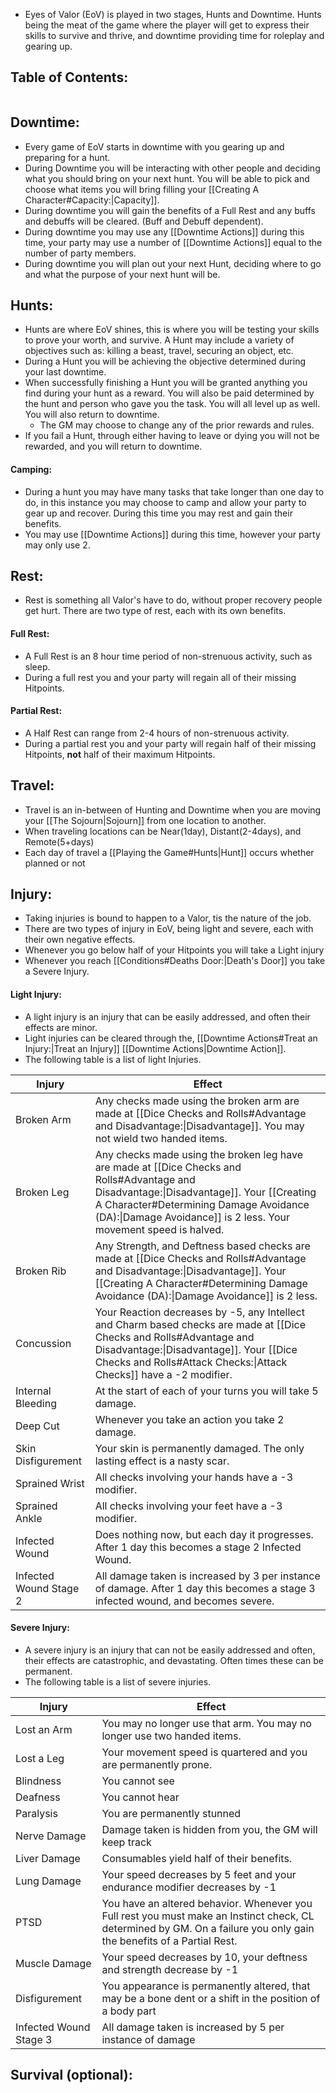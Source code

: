 - Eyes of Valor (EoV) is played in two stages, Hunts and Downtime. Hunts being the meat of the game where the player will get to express their skills to survive and thrive, and downtime providing time for roleplay and gearing up.
## Table of Contents:
```table-of-contents
```
## Downtime:
- Every game of EoV starts in downtime with you gearing up and preparing for a hunt. 
- During Downtime you will be interacting with other people and deciding what you should bring on your next hunt. You will be able to pick and choose what items you will bring filling your [[Creating A Character#Capacity:|Capacity]]. 
- During downtime you will gain the benefits of a Full Rest and any buffs and debuffs will be cleared. (Buff and Debuff dependent). 
- During downtime you may use any [[Downtime Actions]] during this time, your party may use a number of [[Downtime Actions]] equal to the number of party members. 
- During downtime you will plan out your next Hunt, deciding where to go and what the purpose of your next hunt will be.
## Hunts:
- Hunts are where EoV shines, this is where you will be testing your skills to prove your worth, and survive. A Hunt may include a variety of objectives such as: killing a beast, travel, securing an object, etc. 
- During a Hunt you will be achieving the objective determined during your last downtime.
- When successfully finishing a Hunt you will be granted anything you find during your hunt as a reward. You will also be paid determined by the hunt and person who gave you the task. You will all level up as well. You will also return to downtime. 
	- The GM may choose to change any of the prior rewards and rules.
- If you fail a Hunt, through either having to leave or dying you will not be rewarded, and you will return to downtime. 
#### Camping:
- During a hunt you may have many tasks that take longer than one day to do, in this instance you may choose to camp and allow your party to gear up and recover. During this time you may rest and gain their benefits. 
- You may use [[Downtime Actions]] during this time, however your party may only use 2. 
## Rest:
- Rest is something all Valor's have to do, without proper recovery people get hurt. There are two type of rest, each with its own benefits.
#### Full Rest:
- A Full Rest is an 8 hour time period of non-strenuous activity, such as sleep. 
- During a full rest you and your party will regain all of their missing Hitpoints. 
#### Partial Rest:
- A Half Rest can range from 2-4 hours of non-strenuous activity. 
- During a partial rest you and your party will regain half of their missing Hitpoints, **not** half of their maximum Hitpoints. 
## Travel:
- Travel is an in-between of Hunting and Downtime when you are moving your [[The Sojourn|Sojourn]] from one location to another. 
- When traveling locations can be Near(1day), Distant(2-4days), and Remote(5+days)
- Each day of travel a [[Playing the Game#Hunts|Hunt]] occurs whether planned or not
## Injury:
- Taking injuries is bound to happen to a Valor, tis the nature of the job. 
- There are two types of injury in EoV, being light and severe, each with their own negative effects.
- Whenever you go below half of your Hitpoints you will take a Light injury
- Whenever you reach [[Conditions#Deaths Door:|Death's Door]] you take a Severe Injury.
#### Light Injury:
- A light injury is an injury that can be easily addressed, and often their effects are minor.
- Light injuries can be cleared through the, [[Downtime Actions#Treat an Injury:|Treat an Injury]] [[Downtime Actions|Downtime Action]].
- The following table is a list of light Injuries. 

| Injury                 | Effect                                                                                                                                                                                                                                                  |
| ---------------------- | ------------------------------------------------------------------------------------------------------------------------------------------------------------------------------------------------------------------------------------------------------- |
| Broken Arm             | Any checks made using the broken arm are made at [[Dice Checks and Rolls#Advantage and Disadvantage:\|Disadvantage]]. You may not wield two handed items.                                                                                               |
| Broken Leg             | Any checks made using the broken leg have are made at [[Dice Checks and Rolls#Advantage and Disadvantage:\|Disadvantage]]. Your [[Creating A Character#Determining Damage Avoidance (DA):\|Damage Avoidance]] is 2 less. Your movement speed is halved. |
| Broken Rib             | Any Strength, and Deftness based checks are made at [[Dice Checks and Rolls#Advantage and Disadvantage:\|Disadvantage]]. Your [[Creating A Character#Determining Damage Avoidance (DA):\|Damage Avoidance]] is 2 less.                                  |
| Concussion             | Your Reaction decreases by -5, any Intellect and Charm based checks are made at [[Dice Checks and Rolls#Advantage and Disadvantage:\|Disadvantage]]. Your [[Dice Checks and Rolls#Attack Checks:\|Attack Checks]] have a -2 modifier.                   |
| Internal Bleeding      | At the start of each of your turns you will take 5 damage.                                                                                                                                                                                              |
| Deep Cut               | Whenever you take an action you take 2 damage.                                                                                                                                                                                                          |
| Skin Disfigurement     | Your skin is permanently damaged. The only lasting effect is a nasty scar.                                                                                                                                                                              |
| Sprained Wrist         | All checks involving your hands have a -3 modifier.                                                                                                                                                                                                     |
| Sprained Ankle         | All checks involving your feet have a -3 modifier.                                                                                                                                                                                                      |
| Infected Wound         | Does nothing now, but each day it progresses. After 1 day this becomes a stage 2 Infected Wound.                                                                                                                                                        |
| Infected Wound Stage 2 | All damage taken is increased by 3 per instance of damage. After 1 day this becomes a stage 3 infected wound, and becomes severe.                                                                                                                       |

#### Severe Injury:
- A severe injury is an injury that can not be easily addressed and often, their effects are catastrophic, and devastating. Often times these can be permanent. 
- The following table is a list of severe injuries. 

| Injury                 | Effect                                                                                                                                                                |
| ---------------------- | --------------------------------------------------------------------------------------------------------------------------------------------------------------------- |
| Lost an Arm            | You may no longer use that arm. You may no longer use two handed items.                                                                                               |
| Lost a Leg             | Your movement speed is quartered and you are permanently prone.                                                                                                       |
| Blindness              | You cannot see                                                                                                                                                        |
| Deafness               | You cannot hear                                                                                                                                                       |
| Paralysis              | You are permanently stunned                                                                                                                                           |
| Nerve Damage           | Damage taken is hidden from you, the GM will keep track                                                                                                               |
| Liver Damage           | Consumables yield half of their benefits.                                                                                                                             |
| Lung Damage            | Your speed decreases by 5 feet and your endurance modifier decreases by -1                                                                                            |
| PTSD                   | You have an altered behavior. Whenever you Full rest you must make an Instinct check, CL determined by GM. On a failure you only gain the benefits of a Partial Rest. |
| Muscle Damage          | Your speed decreases by 10, your deftness and strength decrease by -1                                                                                                 |
| Disfigurement          | You appearance is permanently altered, that may be a bone dent or a shift in the position of a body part                                                              |
| Infected Wound Stage 3 | All damage taken is increased by 5 per instance of damage                                                                                                             |


## Survival (optional):

